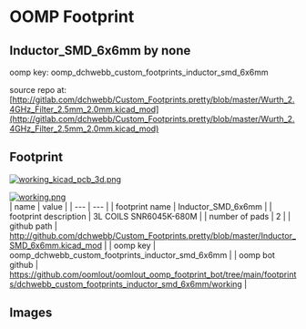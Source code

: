 # OOMP Footprint  
## Inductor_SMD_6x6mm  by none  
  
oomp key: oomp_dchwebb_custom_footprints_inductor_smd_6x6mm  
  
source repo at: [http://gitlab.com/dchwebb/Custom_Footprints.pretty/blob/master/Wurth_2.4GHz_Filter_2.5mm_2.0mm.kicad_mod](http://gitlab.com/dchwebb/Custom_Footprints.pretty/blob/master/Wurth_2.4GHz_Filter_2.5mm_2.0mm.kicad_mod)  
## Footprint  
  
[![working_kicad_pcb_3d.png](working_kicad_pcb_3d_600.png)](working_kicad_pcb_3d.png)  
  
[![working.png](working_600.png)](working.png)  
| name | value | 
| --- | --- | 
| footprint name | Inductor_SMD_6x6mm | 
| footprint description | 3L COILS SNR6045K-680M | 
| number of pads | 2 | 
| github path | http://github.com/dchwebb/Custom_Footprints.pretty/blob/master/Inductor_SMD_6x6mm.kicad_mod | 
| oomp key | oomp_dchwebb_custom_footprints_inductor_smd_6x6mm | 
| oomp bot github | https://github.com/oomlout/oomlout_oomp_footprint_bot/tree/main/footprints/dchwebb_custom_footprints_inductor_smd_6x6mm/working | 
## Images  
